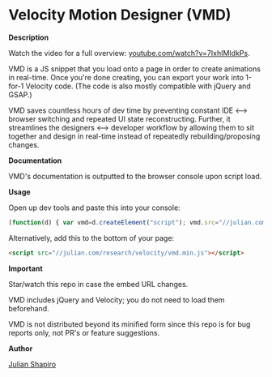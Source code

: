 Velocity Motion Designer (VMD)
===

**Description**

Watch the video for a full overview: [youtube.com/watch?v=7IxhIMIdkPs](https://www.youtube.com/watch?v=7IxhIMIdkPs&hd=1).

VMD is a JS snippet that you load onto a page in order to create animations in real-time. Once you're done creating, you can export your work into 1-for-1 Velocity code. (The code is also mostly compatible with jQuery and GSAP.)

VMD saves countless hours of dev time by preventing constant IDE <--> browser switching and repeated UI state reconstructing. Further, it streamlines the designers <--> developer workflow by allowing them to sit together and design in real-time instead of repeatedly rebuilding/proposing changes.

**Documentation**

VMD's documentation is outputted to the browser console upon script load.

**Usage**

Open up dev tools and paste this into your console:  
```javascript
(function(d) { var vmd=d.createElement("script"); vmd.src="//julian.com/research/velocity/vmd.min.js"; d.body.appendChild(vmd); })(document);
```

Alternatively, add this to the bottom of your page:  
```html
<script src="//julian.com/research/velocity/vmd.min.js"></script>
```

**Important**

Star/watch this repo in case the embed URL changes.

VMD includes jQuery and Velocity; you do not need to load them beforehand.

VMD is not distributed beyond its minified form since this repo is for bug reports only, not PR's or feature suggestions.

**Author**

[Julian Shapiro](http://twitter.com/shapiro)
